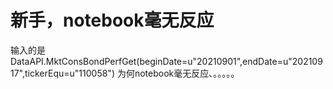 # 新手，notebook毫无反应

输入的是DataAPI.MktConsBondPerfGet(beginDate=u"20210901",endDate=u"20210917",tickerEqu=u"110058")
为何notebook毫无反应、。。。。。
